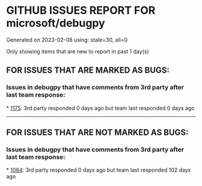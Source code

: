 
# GITHUB ISSUES REPORT FOR microsoft/debugpy


Generated on 2023-02-08 using: stale=30, all=0


Only showing items that are new to report in past 1 day(s)


## FOR ISSUES THAT ARE MARKED AS BUGS:


### Issues in debugpy that have comments from 3rd party after last team response:


\* [1175](https://github.com/microsoft/debugpy/issues/1175 "Debugging tests is not stopping on breakpoint"): 3rd party responded 0 days ago but team last responded 0 days ago

---

## FOR ISSUES THAT ARE NOT MARKED AS BUGS:


### Issues in debugpy that have comments from 3rd party after last team response:


\* [1084](https://github.com/microsoft/debugpy/issues/1084 "Unnecessary truncation"): 3rd party responded 0 days ago but team last responded 102 days ago
